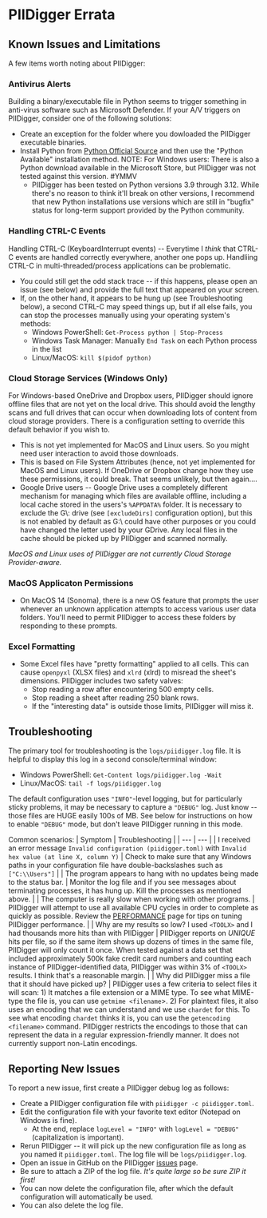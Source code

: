 # PIIDigger Errata
## Known Issues and Limitations
A few items worth noting about PIIDigger:

### Antivirus Alerts
Building a binary/executable file in Python seems to trigger something in anti-virus software such as Microsoft Defender.  If your A/V triggers on PIIDigger, consider one of the following solutions:
* Create an exception for the folder where you dowloaded the PIIDigger executable binaries.
* Install Python from [Python Official Source](https://www.python.org/downloads/) and then use the "Python Available" installation method.  NOTE: For Windows users: There is also a Python download available in the Microsoft Store, but PIIDigger was not tested against this version.  #YMMV
    * PIIDigger has been tested on Python versions 3.9 through 3.12.  While there's no reason to think it'll break on other versions, I recommend that new Python installations use versions which are still in "bugfix" status for long-term support provided by the Python community.

### Handling CTRL-C Events
Handling CTRL-C (KeyboardInterrupt events) -- Everytime I *think* that CTRL-C events are handled correctly everywhere, another one pops up.  Handliing CTRL-C in multi-threaded/process applications can be problematic.
* You could still get the odd stack trace -- if this happens, please open an issue (see below) and provide the full text that appeared on your screen.
* If, on the other hand, it appears to be hung up (see Troubleshooting below), a second CTRL-C may speed things up, but if all else fails, you can stop the processes manually using your operating system's methods:
    * Windows PowerShell: `Get-Process python | Stop-Process`
    * Windows Task Manager: Manually `End Task` on each Python process in the list
    * Linux/MacOS: `kill $(pidof python)`

### Cloud Storage Services (Windows Only)
For Windows-based OneDrive and Dropbox users, PIIDigger should ignore offline files that are not yet on the local drive.  This should avoid the lengthy scans and full drives that can occur when downloading lots of content from cloud storage providers.  There is a configuration setting to override this default behavior if you wish to.
* This is not yet implemented for MacOS and Linux users.  So you might need user interaction to avoid those downloads.
* This is based on File System Attributes (hence, not yet implemented for MacOS and Linux users).  If OneDrive or Dropbox change how they use these permissions, it could break.  That seems unlikely, but then again....
* Google Drive users -- Google Drive uses a completely different mechanism for managing which files are available offline, including a local cache stored in the users's `%APPDATA%` folder.  It is necessary to exclude the G\\: drive (see `[excludeDirs]` configuration option), but this is not enabled by default as G:\\ could have other purposes or you could have changed the letter used by your GDrive.  Any local files in the cache should be picked up by PIIDigger and scanned normally.

*MacOS and Linux uses of PIIDigger are not currently Cloud Storage Provider-aware.*

### MacOS Applicaton Permissions 
* On MacOS 14 (Sonoma), there is a new OS feature that prompts the user whenever an unknown application attempts to access various user data folders.  You'll need to permit PIIDigger to access these folders by responding to these prompts.

### Excel Formatting
* Some Excel files have "pretty formatting" applied to all cells.  This can cause `openpyxl` (XLSX files) and `xlrd` (xlrd) to misread the sheet's dimensions.  PIIDigger includes two safety valves:
    * Stop reading a row after encountering 500 empty cells.  
    * Stop reading a sheet after reading 250 blank rows.  
    * If the "interesting data" is outside those limits, PIIDigger will miss it.

## Troubleshooting
The primary tool for troubleshooting is the `logs/piidigger.log` file.  It is helpful to display this log in a second console/terminal window:
* Windows PowerShell: `Get-Content logs/piidigger.log -Wait`
* Linux/MacOS: `tail -f logs/piidigger.log`

The default configuration uses `"INFO"`-level logging, but for particularly sticky problems, it may be necessary to capture a `"DEBUG"` log.  Just know -- those files are HUGE easily 100s of MB.  See below for instructions on how to enable `"DEBUG"` mode, but don't leave PIIDigger running in this mode.

Common scenarios:
| Symptom                                                                   | Troubleshooting   |
| ---                                                                       | ---               |
| I received an error message `Invalid configuration (piidigger.toml)` with `Invalid hex value (at line X, column Y)` | Check to make sure that any Windows paths in your configuration file have double-backslashes such as `["C:\\Users"]` |
| The program appears to hang with no updates being made to the status bar. | Monitor the log file and if you see messages about terminating processes, it has hung up.  Kill the processes as mentioned above. |
| The computer is really slow when working with other programs.             | PIIDigger will attempt to use all available CPU cycles in order to complete as quickly as possible.  Review the [PERFORMANCE](https://github.com/flyguy62n/PIIDigger/blob/main/PERFORMANCE.md) page for tips on tuning PIIDigger performance. |
| Why are my results so low?  I used `<TOOLX>` and I had thousands more hits than with PIIDigger | PIIDigger reports on *UNIQUE* hits per file, so if the same item shows up dozens of times in the same file, PIIDigger will only count it once.  When tested against a data set that included approximately 500k fake credit card numbers and counting each instance of PIIDigger-identified data, PIIDigger was within 3% of `<TOOLX>` results.  I think that's a reasonable margin. |
| Why did PIIDigger miss a file that it should have picked up? | PIIDigger uses a few criteria to select files it will scan: 1) It matches a file extension or a MIME type.  To see what MIME-type the file is, you can use `getmime <filename`>. 2) For plaintext files, it also uses an encoding that we can understand and we use `chardet` for this.  To see what encoding `chardet` thinks it is, you can use the `getencoding <filename>` command.  PIIDigger restricts the encodings to those that can represent the data in a regular expression-friendly manner.  It does not currently support non-Latin encodings.

## Reporting New Issues
To report a new issue, first create a PIIDigger debug log as follows:
* Create a PIIDigger configuration file with `piidigger -c piidigger.toml`.
* Edit the configuration file with your favorite text editor (Notepad on Windows is fine).
    * At the end, replace `logLevel = "INFO"` with `logLevel = "DEBUG"` (capitalization is important).
* Rerun PIIDigger -- it will pick up the new configuration file as long as you named it `piidigger.toml`.
    The log file will be `logs/piidigger.log`.
* Open an issue in GitHub on the PIIDigger [issues](https://github.com/flyguy62n/PIIDigger/issues) page.
* Be sure to attach a ZIP of the log file.  *It's quite large so be sure ZIP it first!*
* You can now delete the configuration file, after which the default configuration will automatically be used.
* You can also delete the log file.